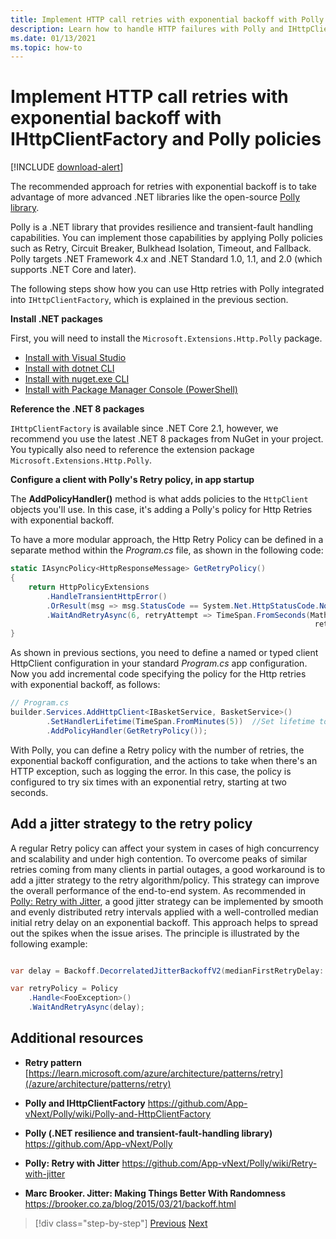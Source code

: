 ```yaml
---
title: Implement HTTP call retries with exponential backoff with Polly
description: Learn how to handle HTTP failures with Polly and IHttpClientFactory.
ms.date: 01/13/2021
ms.topic: how-to
---
```


# Implement HTTP call retries with exponential backoff with IHttpClientFactory and Polly policies

[!INCLUDE [download-alert](../includes/download-alert.md)]

The recommended approach for retries with exponential backoff is to take advantage of more advanced .NET libraries like the open-source [Polly library](https://github.com/App-vNext/Polly).

Polly is a .NET library that provides resilience and transient-fault handling capabilities. You can implement those capabilities by applying Polly policies such as Retry, Circuit Breaker, Bulkhead Isolation, Timeout, and Fallback. Polly targets .NET Framework 4.x and .NET Standard 1.0, 1.1, and 2.0 (which supports .NET Core and later).

The following steps show how you can use Http retries with Polly integrated into `IHttpClientFactory`, which is explained in the previous section.

**Install .NET packages**

First, you will need to install the `Microsoft.Extensions.Http.Polly` package.

- [Install with Visual Studio](/nuget/consume-packages/install-use-packages-visual-studio)
- [Install with dotnet CLI](/nuget/consume-packages/install-use-packages-dotnet-cli)
- [Install with nuget.exe CLI](/nuget/consume-packages/install-use-packages-nuget-cli)
- [Install with Package Manager Console (PowerShell)](/nuget/consume-packages/install-use-packages-powershell)

**Reference the .NET 8 packages**

`IHttpClientFactory` is available since .NET Core 2.1, however, we recommend you use the latest .NET 8 packages from NuGet in your project. You typically also need to reference the extension package `Microsoft.Extensions.Http.Polly`.

**Configure a client with Polly's Retry policy, in app startup**

The **AddPolicyHandler()** method is what adds policies to the `HttpClient` objects you'll use. In this case, it's adding a Polly's policy for Http Retries with exponential backoff.

To have a more modular approach, the Http Retry Policy can be defined in a separate method within the _Program.cs_ file, as shown in the following code:

```csharp
static IAsyncPolicy<HttpResponseMessage> GetRetryPolicy()
{
    return HttpPolicyExtensions
        .HandleTransientHttpError()
        .OrResult(msg => msg.StatusCode == System.Net.HttpStatusCode.NotFound)
        .WaitAndRetryAsync(6, retryAttempt => TimeSpan.FromSeconds(Math.Pow(2,
                                                                    retryAttempt)));
}
```

As shown in previous sections, you need to define a named or typed client HttpClient configuration in your standard _Program.cs_ app configuration. Now you add incremental code specifying the policy for the Http retries with exponential backoff, as follows:

```csharp
// Program.cs
builder.Services.AddHttpClient<IBasketService, BasketService>()
        .SetHandlerLifetime(TimeSpan.FromMinutes(5))  //Set lifetime to five minutes
        .AddPolicyHandler(GetRetryPolicy());
```

With Polly, you can define a Retry policy with the number of retries, the exponential backoff configuration, and the actions to take when there's an HTTP exception, such as logging the error. In this case, the policy is configured to try six times with an exponential retry, starting at two seconds.

## Add a jitter strategy to the retry policy

A regular Retry policy can affect your system in cases of high concurrency and scalability and under high contention. To overcome peaks of similar retries coming from many clients in partial outages, a good workaround is to add a jitter strategy to the retry algorithm/policy. This strategy can improve the overall performance of the end-to-end system. As recommended in [Polly: Retry with Jitter](https://github.com/App-vNext/Polly/wiki/Retry-with-jitter), a good jitter strategy can be implemented by smooth and evenly distributed retry intervals applied with a well-controlled median initial retry delay on an exponential backoff. This approach helps to spread out the spikes when the issue arises. The principle is illustrated by the following example:

```csharp

var delay = Backoff.DecorrelatedJitterBackoffV2(medianFirstRetryDelay: TimeSpan.FromSeconds(1), retryCount: 5);

var retryPolicy = Policy
    .Handle<FooException>()
    .WaitAndRetryAsync(delay);
```

## Additional resources

- **Retry pattern**
  [https://learn.microsoft.com/azure/architecture/patterns/retry](/azure/architecture/patterns/retry)

- **Polly and IHttpClientFactory**
  <https://github.com/App-vNext/Polly/wiki/Polly-and-HttpClientFactory>

- **Polly (.NET resilience and transient-fault-handling library)**
  <https://github.com/App-vNext/Polly>

- **Polly: Retry with Jitter**
  <https://github.com/App-vNext/Polly/wiki/Retry-with-jitter>

- **Marc Brooker. Jitter: Making Things Better With Randomness**
  <https://brooker.co.za/blog/2015/03/21/backoff.html>

>[!div class="step-by-step"]
>[Previous](use-httpclientfactory-to-implement-resilient-http-requests.md)
>[Next](implement-circuit-breaker-pattern.md)
